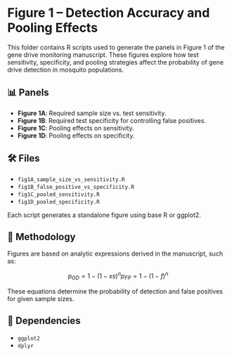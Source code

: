 # Figure 1 – Detection Accuracy and Pooling Effects

This folder contains R scripts used to generate the panels in Figure 1 of the gene drive monitoring manuscript. These figures explore how test sensitivity, specificity, and pooling strategies affect the probability of gene drive detection in mosquito populations.

## 📊 Panels

- **Figure 1A**: Required sample size vs. test sensitivity.
- **Figure 1B**: Required test specificity for controlling false positives.
- **Figure 1C**: Pooling effects on sensitivity.
- **Figure 1D**: Pooling effects on specificity.

## 🛠️ Files

- `fig1A_sample_size_vs_sensitivity.R`
- `fig1B_false_positive_vs_specificity.R`
- `fig1C_pooled_sensitivity.R`
- `fig1D_pooled_specificity.R`

Each script generates a standalone figure using base R or ggplot2.

## 🧠 Methodology

Figures are based on analytic expressions derived in the manuscript, such as:

```math
p_{GD} = 1 - (1 - xs)^n
p_{FP} = 1 - (1 - f)^n
```

These equations determine the probability of detection and false positives for given sample sizes.

## 📎 Dependencies

- `ggplot2`
- `dplyr`
